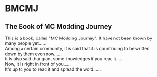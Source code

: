 # BMCMJ
The Book of MC Modding Journey
----
This is a book, called "MC Modding Journey". It have not been known by many people yet......  
Among a certain community, it is said that it is countinuing to be written down by them even now......  
It is also said that grant some knowledges if you read it......  
Now, it is right in front of you......  
It's up to you to read it and spread the word......  
